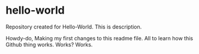 # hello-world
Repository created for Hello-World. This is description.

Howdy-do,
Making my first changes to this readme file. All to learn how this Github thing works. Works? Works.

